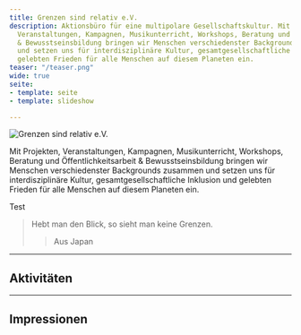 ```yaml
---
title: Grenzen sind relativ e.V.
description: Aktionsbüro für eine multipolare Gesellschaftskultur. Mit Projekten,
  Veranstaltungen, Kampagnen, Musikunterricht, Workshops, Beratung und Öffentlichkeitsarbeit
  & Bewusstseinsbildung bringen wir Menschen verschiedenster Backgrounds zusammen
  und setzen uns für interdisziplinäre Kultur, gesamtgesellschaftliche Inklusion und
  gelebten Frieden für alle Menschen auf diesem Planeten ein.
teaser: "/teaser.png"
wide: true
seite:
- template: seite
- template: slideshow

---
```

<div class="md:text-center">

<img src="/svg/header.svg" alt="Grenzen sind relativ e.V." class="h-64 !mx-auto wide !-m-10" />

Mit Projekten, Veranstaltungen, Kampagnen, Musikunterricht, Workshops, Beratung und Öffentlichkeitsarbeit & Bewusstseinsbildung bringen wir Menschen verschiedenster Backgrounds zusammen und setzen uns für interdisziplinäre Kultur, gesamtgesellschaftliche Inklusion und gelebten Frieden für alle Menschen auf diesem Planeten ein.

<more src="/ueber-uns/info">Test</more>

> Hebt man den Blick, so sieht man keine Grenzen.
>
> > Aus Japan

</div>

<div class="text-center">

<hr class="wide !border-grey-700">

## Aktivitäten

</div>

<slideshow class="wide" name="startseite-aktivitaeten"></slideshow>

<div class="text-center">

<hr class="wide !border-grey-700">

## Impressionen

</div>

<video-gallery class="wide px-12 lg:px-24" name="startseite-video-galerie"></video-gallery>